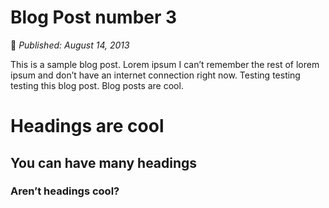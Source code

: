 # Blog Post number 3

:calendar: *Published: August 14, 2013*

This is a sample blog post. Lorem ipsum I can’t remember the rest of lorem ipsum and don’t have an internet connection right now. Testing testing testing this blog post. Blog posts are cool.

# Headings are cool
## You can have many headings
### Aren’t headings cool?